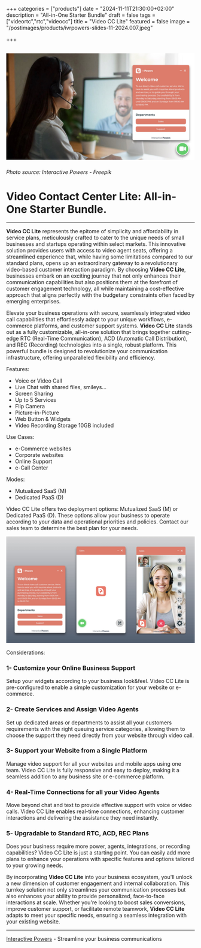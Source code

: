 +++
categories = ["products"]
date = "2024-11-11T21:30:00+02:00"
description = "All-in-One Starter Bundle"
draft = false
tags = ["videortc","rtc","videocc"]
title = "Video CC Lite"
featured = false
image = "/postimages/products/ivrpowers-slides-11-2024.007.jpeg"

+++

![Video CC Lite](/postimages/products/ivrpowers-slides-11-2024.007.jpeg)
-------
###### Photo source: Interactive Powers - Freepik

#	Video Contact Center Lite: All-in-One Starter Bundle.
---

 **Video CC Lite** represents the epitome of simplicity and affordability in service plans, meticulously crafted to cater to the unique needs of small businesses and startups operating within select markets. This innovative solution provides users with access to video agent seats, offering a streamlined experience that, while having some limitations compared to our standard plans, opens up an extraordinary gateway to a revolutionary video-based customer interaction paradigm. By choosing **Video CC Lite**, businesses embark on an exciting journey that not only enhances their communication capabilities but also positions them at the forefront of customer engagement technology, all while maintaining a cost-effective approach that aligns perfectly with the budgetary constraints often faced by emerging enterprises.

Elevate your business operations with secure, seamlessly integrated video call capabilities that effortlessly adapt to your unique workflows, e-commerce platforms, and customer support systems. **Video CC Lite** stands out as a fully customizable, all-in-one solution that brings together cutting-edge RTC (Real-Time Communication), ACD (Automatic Call Distribution), and REC (Recording) technologies into a single, robust platform. This powerful bundle is designed to revolutionize your communication infrastructure, offering unparalleled flexibility and efficiency.

Features:

- Voice or Video Call
- Live Chat with shared files, smileys…
- Screen Sharing
- Up to 5 Services
- Flip Camera
- Picture-in-Picture
- Web Button & Widgets
- Video Recording Storage 10GB included

Use Cases:

- e-Commerce websites
- Corporate websites
- Online Support
- e-Call Center

Modes:

- Mutualized SaaS (M)
- Dedicated PaaS (D)

Video CC Lite offers two deployment options: Mutualized SaaS (M) or Dedicated PaaS (D). These options allow your business to operate according to your data and operational priorities and policies. Contact our sales team to determine the best plan for your needs.

![Video CC Lite screenshots](/postimages/products/ivrpowers-slides-11-2024.018.jpeg)

Considerations:

### 1- Customize your Online Business Support

Setup your widgets according to your business look&feel. Video CC Lite is pre-configured to enable a simple customization for your website or e-commerce.

### 2- Create Services and Assign Video Agents

Set up dedicated areas or departments to assist all your customers requirements with the right queuing service categories, allowing them to choose the support they need directly from your website through video call.

### 3- Support your Website from a Single Platform

Manage video support for all your websites and mobile apps using one team. Video CC Lite is fully responsive and easy to deploy, making it a seamless addition to any business site or e-commerce platform.

### 4- Real-Time Connections for all your Video Agents

Move beyond chat and text to provide effective support with voice or video calls. Video CC Lite enables real-time connections, enhancing customer interactions and delivering the assistance they need instantly.

### 5- Upgradable to Standard RTC, ACD, REC Plans

Does your business require more power, agents, integrations, or recording capabilities? Video CC Lite is just a starting point. You can easily add more plans to enhance your operations with specific features and options tailored to your growing needs.

By incorporating **Video CC Lite** into your business ecosystem, you'll unlock a new dimension of customer engagement and internal collaboration. This turnkey solution not only streamlines your communication processes but also enhances your ability to provide personalized, face-to-face interactions at scale. Whether you're looking to boost sales conversions, improve customer support, or facilitate remote teamwork, **Video CC Lite** adapts to meet your specific needs, ensuring a seamless integration with your existing website.

---
[Interactive Powers](http://www.ivrpowers.com/) - Streamline your business communications
